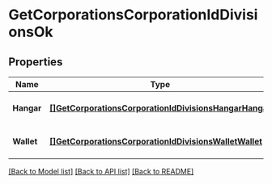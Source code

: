 # GetCorporationsCorporationIdDivisionsOk

## Properties
Name | Type | Description | Notes
------------ | ------------- | ------------- | -------------
**Hangar** | [**[]GetCorporationsCorporationIdDivisionsHangarHangar**](get_corporations_corporation_id_divisions_hangar_hangar.md) | hangar array | [optional] [default to null]
**Wallet** | [**[]GetCorporationsCorporationIdDivisionsWalletWallet**](get_corporations_corporation_id_divisions_wallet_wallet.md) | wallet array | [optional] [default to null]

[[Back to Model list]](../README.md#documentation-for-models) [[Back to API list]](../README.md#documentation-for-api-endpoints) [[Back to README]](../README.md)



